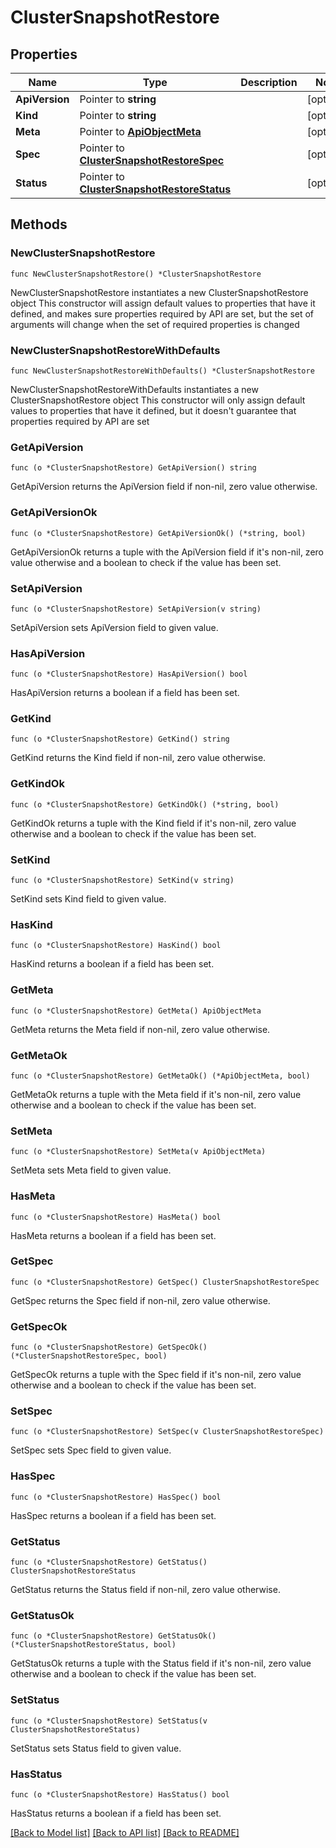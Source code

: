 # ClusterSnapshotRestore

## Properties

Name | Type | Description | Notes
------------ | ------------- | ------------- | -------------
**ApiVersion** | Pointer to **string** |  | [optional] 
**Kind** | Pointer to **string** |  | [optional] 
**Meta** | Pointer to [**ApiObjectMeta**](apiObjectMeta.md) |  | [optional] 
**Spec** | Pointer to [**ClusterSnapshotRestoreSpec**](clusterSnapshotRestoreSpec.md) |  | [optional] 
**Status** | Pointer to [**ClusterSnapshotRestoreStatus**](clusterSnapshotRestoreStatus.md) |  | [optional] 

## Methods

### NewClusterSnapshotRestore

`func NewClusterSnapshotRestore() *ClusterSnapshotRestore`

NewClusterSnapshotRestore instantiates a new ClusterSnapshotRestore object
This constructor will assign default values to properties that have it defined,
and makes sure properties required by API are set, but the set of arguments
will change when the set of required properties is changed

### NewClusterSnapshotRestoreWithDefaults

`func NewClusterSnapshotRestoreWithDefaults() *ClusterSnapshotRestore`

NewClusterSnapshotRestoreWithDefaults instantiates a new ClusterSnapshotRestore object
This constructor will only assign default values to properties that have it defined,
but it doesn't guarantee that properties required by API are set

### GetApiVersion

`func (o *ClusterSnapshotRestore) GetApiVersion() string`

GetApiVersion returns the ApiVersion field if non-nil, zero value otherwise.

### GetApiVersionOk

`func (o *ClusterSnapshotRestore) GetApiVersionOk() (*string, bool)`

GetApiVersionOk returns a tuple with the ApiVersion field if it's non-nil, zero value otherwise
and a boolean to check if the value has been set.

### SetApiVersion

`func (o *ClusterSnapshotRestore) SetApiVersion(v string)`

SetApiVersion sets ApiVersion field to given value.

### HasApiVersion

`func (o *ClusterSnapshotRestore) HasApiVersion() bool`

HasApiVersion returns a boolean if a field has been set.

### GetKind

`func (o *ClusterSnapshotRestore) GetKind() string`

GetKind returns the Kind field if non-nil, zero value otherwise.

### GetKindOk

`func (o *ClusterSnapshotRestore) GetKindOk() (*string, bool)`

GetKindOk returns a tuple with the Kind field if it's non-nil, zero value otherwise
and a boolean to check if the value has been set.

### SetKind

`func (o *ClusterSnapshotRestore) SetKind(v string)`

SetKind sets Kind field to given value.

### HasKind

`func (o *ClusterSnapshotRestore) HasKind() bool`

HasKind returns a boolean if a field has been set.

### GetMeta

`func (o *ClusterSnapshotRestore) GetMeta() ApiObjectMeta`

GetMeta returns the Meta field if non-nil, zero value otherwise.

### GetMetaOk

`func (o *ClusterSnapshotRestore) GetMetaOk() (*ApiObjectMeta, bool)`

GetMetaOk returns a tuple with the Meta field if it's non-nil, zero value otherwise
and a boolean to check if the value has been set.

### SetMeta

`func (o *ClusterSnapshotRestore) SetMeta(v ApiObjectMeta)`

SetMeta sets Meta field to given value.

### HasMeta

`func (o *ClusterSnapshotRestore) HasMeta() bool`

HasMeta returns a boolean if a field has been set.

### GetSpec

`func (o *ClusterSnapshotRestore) GetSpec() ClusterSnapshotRestoreSpec`

GetSpec returns the Spec field if non-nil, zero value otherwise.

### GetSpecOk

`func (o *ClusterSnapshotRestore) GetSpecOk() (*ClusterSnapshotRestoreSpec, bool)`

GetSpecOk returns a tuple with the Spec field if it's non-nil, zero value otherwise
and a boolean to check if the value has been set.

### SetSpec

`func (o *ClusterSnapshotRestore) SetSpec(v ClusterSnapshotRestoreSpec)`

SetSpec sets Spec field to given value.

### HasSpec

`func (o *ClusterSnapshotRestore) HasSpec() bool`

HasSpec returns a boolean if a field has been set.

### GetStatus

`func (o *ClusterSnapshotRestore) GetStatus() ClusterSnapshotRestoreStatus`

GetStatus returns the Status field if non-nil, zero value otherwise.

### GetStatusOk

`func (o *ClusterSnapshotRestore) GetStatusOk() (*ClusterSnapshotRestoreStatus, bool)`

GetStatusOk returns a tuple with the Status field if it's non-nil, zero value otherwise
and a boolean to check if the value has been set.

### SetStatus

`func (o *ClusterSnapshotRestore) SetStatus(v ClusterSnapshotRestoreStatus)`

SetStatus sets Status field to given value.

### HasStatus

`func (o *ClusterSnapshotRestore) HasStatus() bool`

HasStatus returns a boolean if a field has been set.


[[Back to Model list]](../README.md#documentation-for-models) [[Back to API list]](../README.md#documentation-for-api-endpoints) [[Back to README]](../README.md)


